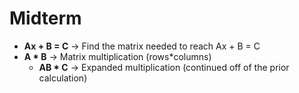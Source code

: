 # Midterm

- **Ax + B = C** -> Find the matrix needed to reach Ax + B = C
- **A * B** -> Matrix multiplication (rows*columns)
    - **AB * C** -> Expanded multiplication (continued off of the prior calculation)